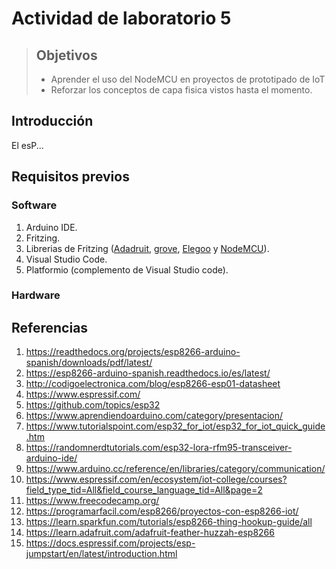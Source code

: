 # Actividad de laboratorio 5

> ## Objetivos
> * Aprender el uso del NodeMCU en proyectos de prototipado de IoT
> * Reforzar los conceptos de capa fisica vistos hasta el momento.

## Introducción

El esP...

## Requisitos previos

### Software

1. Arduino IDE.
2. Fritzing.
3. Librerias de Fritzing ([Adadruit](https://learn.adafruit.com/using-the-adafruit-library-with-fritzing/import-the-library-into-fritzing), [grove](https://github.com/Seeed-Studio/fritzing_parts), [Elegoo](https://github.com/marcinwisniowski/ElegooFritzingBin) y [NodeMCU](https://github.com/AchimPieters/Fritzing-Custom-Parts/releases/tag/0.0.1)).
4. Visual Studio Code.
5. Platformio (complemento de Visual Studio code). 

### Hardware



## Referencias

1. https://readthedocs.org/projects/esp8266-arduino-spanish/downloads/pdf/latest/
2. https://esp8266-arduino-spanish.readthedocs.io/es/latest/
3. http://codigoelectronica.com/blog/esp8266-esp01-datasheet
4. https://www.espressif.com/
5. https://github.com/topics/esp32
6. https://www.aprendiendoarduino.com/category/presentacion/
7. https://www.tutorialspoint.com/esp32_for_iot/esp32_for_iot_quick_guide.htm
8. https://randomnerdtutorials.com/esp32-lora-rfm95-transceiver-arduino-ide/
9. https://www.arduino.cc/reference/en/libraries/category/communication/
10. https://www.espressif.com/en/ecosystem/iot-college/courses?field_type_tid=All&field_course_language_tid=All&page=2
11. https://www.freecodecamp.org/
12. https://programarfacil.com/esp8266/proyectos-con-esp8266-iot/
13. https://learn.sparkfun.com/tutorials/esp8266-thing-hookup-guide/all
14. https://learn.adafruit.com/adafruit-feather-huzzah-esp8266
15. https://docs.espressif.com/projects/esp-jumpstart/en/latest/introduction.html

